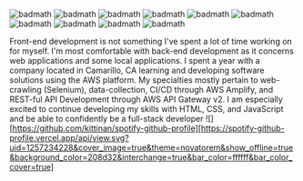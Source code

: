 ![badmath](https://img.shields.io/badge/Amazon_AWS-familiar-232F3E?logo=amazonaws)
![badmath](https://img.shields.io/badge/AWS_API_Gateway-proficient-FF4F8B?logo=amazonapigateway)
![badmath](https://img.shields.io/badge/Amazon_EC2-proficient-FF9900?logo=amazonec2)
![badmath](https://img.shields.io/badge/Amazon_IAM-proficient-DD344C?logo=amazoniam)
![badmath](https://img.shields.io/badge/AWS_Lambda-proficient-FF9900?logo=awslambda)
![badmath](https://img.shields.io/badge/AWS_Amplify-proficient-FF9900?logo=awsamplify)
![badmath](https://img.shields.io/badge/AWS_Dynamo_DB-proficient-4053D6?logo=amazondynamodb)
![badmath](https://img.shields.io/badge/Amazon_Route_53-proficient-8C4FFF?logo=amazonroute53)
![badmath](https://img.shields.io/badge/Python-proficient-FECC00?logo=python)
![badmath](https://img.shields.io/badge/Selenium-proficient-43B02A?logo=Selenium)

Front-end development is not something I've spent a lot of time working on for myself. I'm most comfortable with back-end development as it concerns web applications and some local applications. I spent a year with a company located in Camarillo, CA learning and developing software solutions using the AWS platform. My specialties mostly pertain to web-crawling (Selenium), data-collection, CI/CD through AWS Amplify, and REST-ful API Development through AWS API Gateway v2. I am especially excited to continue developing my skills with HTML, CSS, and JavaScript and be able to confidently be a full-stack developer
![][https://github.com/kittinan/spotify-github-profile][https://spotify-github-profile.vercel.app/api/view.svg?uid=1257234228&cover_image=true&theme=novatorem&show_offline=true&background_color=208d32&interchange=true&bar_color=ffffff&bar_color_cover=true]
